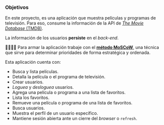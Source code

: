 

### Objetivos

En este proyecto, es una aplicación que muestra películas y programas de televisión. Para eso, consume la información de la API de [_The Movie Database_ (TMDB)](https://www.themoviedb.org/).

La información de los usuarios **persiste** en el _back-end_.

👩‍🏫👨‍🏫 Para armar la aplicación trabaje con el [**método MoSCoW**](https://www.itdo.com/blog/moscow-que-es-y-como-priorizar-en-el-desarrollo-de-tu-aplicacion/), una técnica que sirve para determinar prioridades de forma estratégica y ordenada.


Esta aplicación cuenta con: 

- Busca y lista películas.
- Detalla la película o el programa de televisión.
- Crear usuarios.
- _Loguea_ y _desloguea_ usuarios.
- Agrega una película o programa a una lista de favoritos.
- Lista los favoritos.
- Remueve una película o programa de una lista de favoritos.
- Busca usuarios.
- Muestra el perfil de un usuario específico.
- Mantiene sesión abierta ante un cierre del _browser_ o `refresh`.

